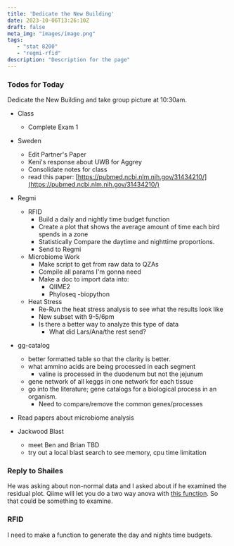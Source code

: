 ```yaml
---
title: 'Dedicate the New Building'
date: 2023-10-06T13:26:10Z
draft: false
meta_img: "images/image.png"
tags:
   - "stat 8200"
   - "regmi-rfid"
description: "Description for the page"
---
```


### Todos for Today

Dedicate the New Building and take group picture at 10:30am. 

- Class
  - Complete Exam 1
  
- Sweden
  - Edit Partner's Paper
  - Keni's response about UWB for Aggrey
  - Consolidate notes for class
  - read this paper: [https://pubmed.ncbi.nlm.nih.gov/31434210/](https://pubmed.ncbi.nlm.nih.gov/31434210/)
  
- Regmi
  - RFID
    - Build a daily and nightly time budget function
    - Create a plot that shows the average amount of time each bird spends in a zone
    - Statistically Compare the daytime and nighttime proportions.
    - Send to Regmi
  - Microbiome Work
    - Make script to get from raw data to QZAs
    - Compile all params I'm gonna need
    - Make a doc to import data into:
      - QIIME2
      - Phyloseq
      -biopython
  - Heat Stress
    - Re-Run the heat stress analysis to see what the results look like
    - New subset with 9-5/6pm
    - Is there a better way to analyze this type of data
      - What did Lars/Ana/the rest send?
      
- gg-catalog
  - better formatted table so that the clarity is better.
  - what ammino acids are being processed in each segment
    - valine is processed in the duodenum but not the jejunum
  - gene network of all keggs in one network for each tissue
  - go into the literature; gene catalogs for a biological process in an organism.
      - Need to compare/remove the common genes/processes 

 
- Read papers about microbiome analysis

  
- Jackwood Blast
  - meet Ben and Brian TBD
  - try out a local blast search to see memory, cpu time limitation 
  
### Reply to Shailes

He was asking about non-normal data and I asked about if he examined the residual plot. Qiime will let you do a two way anova with [this function](https://docs.qiime2.org/2023.7/plugins/available/longitudinal/anova/). So that could be something to examine. 

### RFID

I need to make a function to generate the day and nights time budgets. 
